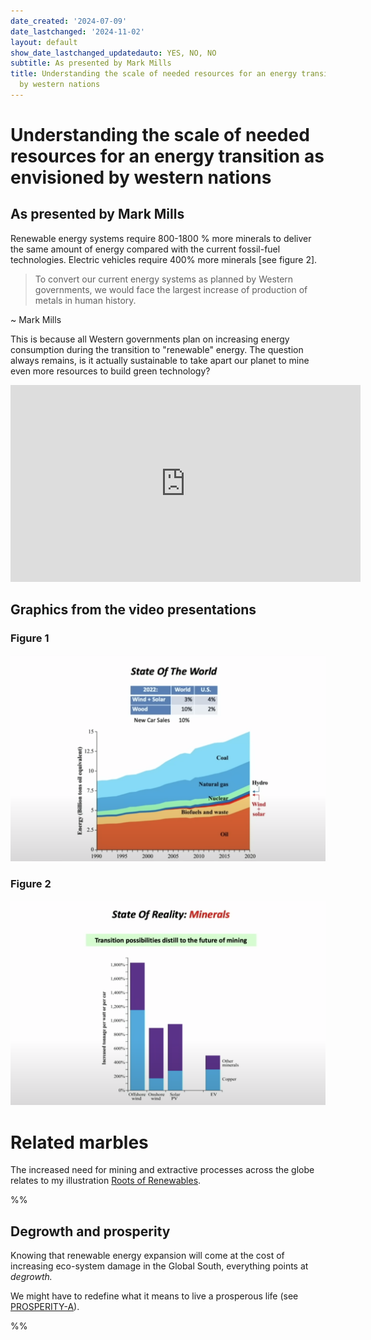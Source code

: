 ```yaml
---
date_created: '2024-07-09'
date_lastchanged: '2024-11-02'
layout: default
show_date_lastchanged_updatedauto: YES, NO, NO
subtitle: As presented by Mark Mills
title: Understanding the scale of needed resources for an energy transition as envisioned
  by western nations
---
```

# Understanding the scale of needed resources for an energy transition as envisioned by western nations
## As presented by Mark Mills
Renewable energy systems require 800-1800 % more minerals to deliver the same amount of energy compared with the current fossil-fuel technologies. Electric vehicles require 400% more minerals [see figure 2].

>To convert our current energy systems as planned by Western governments, we would face the largest increase of production of metals in human history.
>
~ Mark Mills

This is because all Western governments plan on increasing energy consumption during the transition to "renewable" energy. The question always remains, is it actually sustainable to take apart our planet to mine even more resources to build green technology?

<center><iframe width="560" height="315" src="https://www.youtube.com/embed/sgOEGKDVvsg?si=SpxArLbni58gAdht" title="YouTube video player" frameborder="0" allow="accelerometer; autoplay; clipboard-write; encrypted-media; gyroscope; picture-in-picture; web-share" referrerpolicy="strict-origin-when-cross-origin" allowfullscreen></iframe></center>


## Graphics from the video presentations

### Figure 1
![](media/cleanshot_2024-09-04-at-22-17-31@2x.png)

### Figure 2
![](media/cleanshot_2024-09-04-at-22-16-10@2x.png)


# Related marbles 
The increased need for mining and extractive processes across the globe relates to my illustration [Roots of Renewables](ROOTS-OF-RENEWABLES.md).

%%
## Degrowth and prosperity
Knowing that renewable energy expansion will come at the cost of increasing eco-system damage in the Global South, everything points at *degrowth.*

We might have to redefine what it means to live a prosperous life (see [PROSPERITY-A](PROSPERITY-A.md)).

%%

